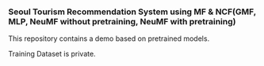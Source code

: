 ### Seoul Tourism Recommendation System using MF & NCF(GMF, MLP, NeuMF without pretraining, NeuMF with pretraining)

This repository contains a demo based on pretrained models.

Training Dataset is private.